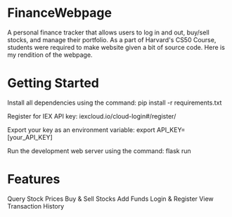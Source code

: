# FinanceWebpage
A personal finance tracker that allows users to log in and out, buy/sell stocks, and manage their portfolio. As a part of Harvard's CS50 Course, students were required to make website given a bit of source code. Here is my rendition of the webpage. 

# Getting Started
Install all dependencies using the command: pip install -r requirements.txt

Register for IEX API key: iexcloud.io/cloud-login#/register/

Export your key as an environment variable: export API_KEY=[your_API_KEY]

Run the development web server using the command: flask run

# Features
Query Stock Prices
Buy & Sell Stocks
Add Funds
Login & Register
View Transaction History
